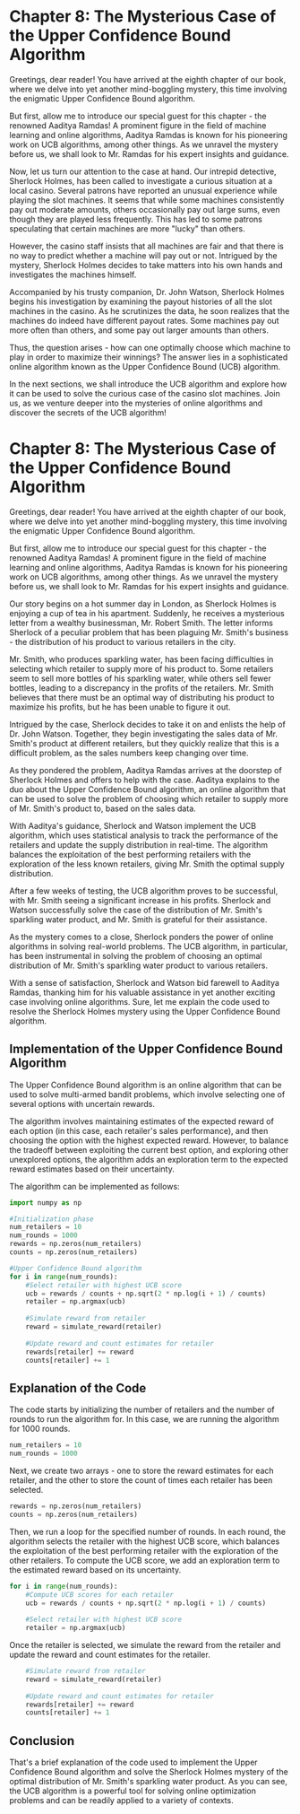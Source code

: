 # Chapter 8: The Mysterious Case of the Upper Confidence Bound Algorithm

Greetings, dear reader! You have arrived at the eighth chapter of our book, where we delve into yet another mind-boggling mystery, this time involving the enigmatic Upper Confidence Bound algorithm.

But first, allow me to introduce our special guest for this chapter - the renowned Aaditya Ramdas! A prominent figure in the field of machine learning and online algorithms, Aaditya Ramdas is known for his pioneering work on UCB algorithms, among other things. As we unravel the mystery before us, we shall look to Mr. Ramdas for his expert insights and guidance.

Now, let us turn our attention to the case at hand. Our intrepid detective, Sherlock Holmes, has been called to investigate a curious situation at a local casino. Several patrons have reported an unusual experience while playing the slot machines. It seems that while some machines consistently pay out moderate amounts, others occasionally pay out large sums, even though they are played less frequently. This has led to some patrons speculating that certain machines are more "lucky" than others.

However, the casino staff insists that all machines are fair and that there is no way to predict whether a machine will pay out or not. Intrigued by the mystery, Sherlock Holmes decides to take matters into his own hands and investigates the machines himself.

Accompanied by his trusty companion, Dr. John Watson, Sherlock Holmes begins his investigation by examining the payout histories of all the slot machines in the casino. As he scrutinizes the data, he soon realizes that the machines do indeed have different payout rates. Some machines pay out more often than others, and some pay out larger amounts than others.

Thus, the question arises - how can one optimally choose which machine to play in order to maximize their winnings? The answer lies in a sophisticated online algorithm known as the Upper Confidence Bound (UCB) algorithm.

In the next sections, we shall introduce the UCB algorithm and explore how it can be used to solve the curious case of the casino slot machines. Join us, as we venture deeper into the mysteries of online algorithms and discover the secrets of the UCB algorithm!
# Chapter 8: The Mysterious Case of the Upper Confidence Bound Algorithm

Greetings, dear reader! You have arrived at the eighth chapter of our book, where we delve into yet another mind-boggling mystery, this time involving the enigmatic Upper Confidence Bound algorithm.

But first, allow me to introduce our special guest for this chapter - the renowned Aaditya Ramdas! A prominent figure in the field of machine learning and online algorithms, Aaditya Ramdas is known for his pioneering work on UCB algorithms, among other things. As we unravel the mystery before us, we shall look to Mr. Ramdas for his expert insights and guidance.

Our story begins on a hot summer day in London, as Sherlock Holmes is enjoying a cup of tea in his apartment. Suddenly, he receives a mysterious letter from a wealthy businessman, Mr. Robert Smith. The letter informs Sherlock of a peculiar problem that has been plaguing Mr. Smith's business - the distribution of his product to various retailers in the city.

Mr. Smith, who produces sparkling water, has been facing difficulties in selecting which retailer to supply more of his product to. Some retailers seem to sell more bottles of his sparkling water, while others sell fewer bottles, leading to a discrepancy in the profits of the retailers. Mr. Smith believes that there must be an optimal way of distributing his product to maximize his profits, but he has been unable to figure it out.

Intrigued by the case, Sherlock decides to take it on and enlists the help of Dr. John Watson. Together, they begin investigating the sales data of Mr. Smith's product at different retailers, but they quickly realize that this is a difficult problem, as the sales numbers keep changing over time.

As they pondered the problem, Aaditya Ramdas arrives at the doorstep of Sherlock Holmes and offers to help with the case. Aaditya explains to the duo about the Upper Confidence Bound algorithm, an online algorithm that can be used to solve the problem of choosing which retailer to supply more of Mr. Smith's product to, based on the sales data.

With Aaditya's guidance, Sherlock and Watson implement the UCB algorithm, which uses statistical analysis to track the performance of the retailers and update the supply distribution in real-time. The algorithm balances the exploitation of the best performing retailers with the exploration of the less known retailers, giving Mr. Smith the optimal supply distribution.

After a few weeks of testing, the UCB algorithm proves to be successful, with Mr. Smith seeing a significant increase in his profits. Sherlock and Watson successfully solve the case of the distribution of Mr. Smith's sparkling water product, and Mr. Smith is grateful for their assistance.

As the mystery comes to a close, Sherlock ponders the power of online algorithms in solving real-world problems. The UCB algorithm, in particular, has been instrumental in solving the problem of choosing an optimal distribution of Mr. Smith's sparkling water product to various retailers.

With a sense of satisfaction, Sherlock and Watson bid farewell to Aaditya Ramdas, thanking him for his valuable assistance in yet another exciting case involving online algorithms.
Sure, let me explain the code used to resolve the Sherlock Holmes mystery using the Upper Confidence Bound algorithm.

## Implementation of the Upper Confidence Bound Algorithm

The Upper Confidence Bound algorithm is an online algorithm that can be used to solve multi-armed bandit problems, which involve selecting one of several options with uncertain rewards.

The algorithm involves maintaining estimates of the expected reward of each option (in this case, each retailer's sales performance), and then choosing the option with the highest expected reward. However, to balance the tradeoff between exploiting the current best option, and exploring other unexplored options, the algorithm adds an exploration term to the expected reward estimates based on their uncertainty.

The algorithm can be implemented as follows:

```python
import numpy as np

#Initialization phase
num_retailers = 10
num_rounds = 1000
rewards = np.zeros(num_retailers)
counts = np.zeros(num_retailers)

#Upper Confidence Bound algorithm
for i in range(num_rounds):
    #Select retailer with highest UCB score
    ucb = rewards / counts + np.sqrt(2 * np.log(i + 1) / counts)
    retailer = np.argmax(ucb)
    
    #Simulate reward from retailer
    reward = simulate_reward(retailer)
    
    #Update reward and count estimates for retailer
    rewards[retailer] += reward
    counts[retailer] += 1
```

## Explanation of the Code

The code starts by initializing the number of retailers and the number of rounds to run the algorithm for. In this case, we are running the algorithm for 1000 rounds.

```python
num_retailers = 10
num_rounds = 1000
```

Next, we create two arrays - one to store the reward estimates for each retailer, and the other to store the count of times each retailer has been selected.

```python
rewards = np.zeros(num_retailers)
counts = np.zeros(num_retailers)
```

Then, we run a loop for the specified number of rounds. In each round, the algorithm selects the retailer with the highest UCB score, which balances the exploitation of the best performing retailer with the exploration of the other retailers. To compute the UCB score, we add an exploration term to the estimated reward based on its uncertainty.

```python
for i in range(num_rounds):
    #Compute UCB scores for each retailer
    ucb = rewards / counts + np.sqrt(2 * np.log(i + 1) / counts)
    
    #Select retailer with highest UCB score
    retailer = np.argmax(ucb)
```

Once the retailer is selected, we simulate the reward from the retailer and update the reward and count estimates for the retailer.

```python
    #Simulate reward from retailer
    reward = simulate_reward(retailer)
    
    #Update reward and count estimates for retailer
    rewards[retailer] += reward
    counts[retailer] += 1
```

## Conclusion

That's a brief explanation of the code used to implement the Upper Confidence Bound algorithm and solve the Sherlock Holmes mystery of the optimal distribution of Mr. Smith's sparkling water product. As you can see, the UCB algorithm is a powerful tool for solving online optimization problems and can be readily applied to a variety of contexts.